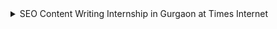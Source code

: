 

<details>
<summary> SEO Content Writing Internship in Gurgaon at Times Internet </summary>
<br>
About <br>
Times Internet, the digital arm of The Times Group, is India's leading digital products company with diversified businesses and has over 38 brands, with 270 million unique visitors a month, and 21.4 billion page views. Established in 1999, Times Internet has been instrumental in transforming India's digital landscape and has products that inform, entertain, and enable users globally. It has been built on a strong foundation and value system inherited from Bennett & Coleman. Times Internet is at a vantage point to revolutionize the digital ecosystem with its thriving brands, businesses, and global partnerships.

The Economic Times business vertical (ET B2B) team, under the aegis of its parent company Times Internet Limited, has been pursuing cutting-edge work in the B2B space through its industry-focused content, online news publishing, curated events, and conferences. Some of the popular properties managed are ETAuto, ETCIO, ETTelecom, ETRealty, ETMasterclass, and many more.
Activity on Internshala
Hiring since February 2022
48 opportunities posted
About the internship
With over 64 million engaged users every month, Indiatimes Lifestyle Network is the largest lifestyle destination for Indian Millennials. We house India's most loved digital lifestyle and news brands: Indiatimes, MensXP, Idiva & WhatsHot. Whether it's with beautiful ad experiences, content, sponsorships, or partnerships, we marry business objectives to data-driven advertising solutions across distinguished brands.

Selected intern's day-to-day responsibilities include:

1. Work on meeting organic traffic growth targets for ILN
2. Write SEO-based content
3. Manage the end-to-end key business initiatives for ILN like technical SEO audits
4. Work on optimizing on-page SEO
5. Execute link-building campaigns and other marketing campaigns
6. Define user segments and product roadmap for improving organic user acquisition, engagement, and retention

Requirements:

1. Excellent writing & strong communication skills in English
2. Basic knowledge of SEO, blogging & website technologies (HTML, CSS, JavaScript) and Google Analytics & Google Spreadsheets
3. Good data-driven decision-making skills
4. Interest in learning new data analytics tools, application of AI, ML, new tech, etc.
5. Knowledge of Canva, Photoshop, and design tools will be a plus
<br>
<br>

Official Website- <br>
https://internshala.com/internship/detail/seo-content-writing-internship-in-gurgaon-at-times-internet1664702542
<br>

</details>
